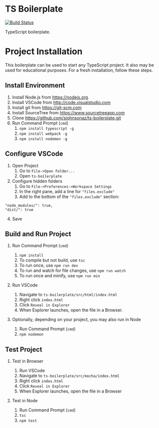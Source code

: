 # TS Boilerplate

[![Build Status](https://travis-ci.org/sjohnsonaz/ts-boilerplate.svg?branch=master)](https://travis-ci.org/sjohnsonaz/ts-boilerplate)

TypeScript boilerplate.

# Project Installation

This boilerplate can be used to start any TypeScript project. It also may be used for educational purposes. For a fresh installation, follow these steps.

## Install Environment

1. Install Node.js from <https://nodejs.org>.
2. Install VSCode from <http://code.visualstudio.com>
3. Install git from <https://git-scm.com>
4. Install SourceTree from <https://www.sourcetreeapp.com>
5. Clone <https://github.com/sjohnsonaz/ts-boilerplate.git>
6. Run Command Prompt (`cmd`)
    1. `npm install typescript -g`
    3. `npm install webpack -g`
    5. `npm install nodemon -g`

## Configure VSCode

1. Open Project
    1. Go to `File->Open Folder...`
    2. Open `ts-boilerplate`
2. Configure hidden folders
    1. Go to `File->Preferences->Workspace Settings`
    2. In the right pane, add a line for `"files.exclude"`
    3. Add to the bottom of the `"files.exclude"` section:
````
"node_modules/": true,
"dist/": true
````
  4. Save

## Build and Run Project

1. Run Command Prompt (`cmd`)
    1. `npm install`
    2. To compile but not build, use `tsc`
    3. To run once, use `npm run dev`
    4. To run and watch for file changes, use `npm run watch`
    5. To run once and minify, use `npm run min`

2. Run VSCode
    1. Navigate to `ts-boilerplate/src/html/index.html`
    2. Right click `index.html`
    3. Click `Reveal in Explorer`
    4. When Explorer launches, open the file in a Browser.

3. Optionally, depending on your project, you may also run in Node
    1. Run Command Prompt (`cmd`)
    2. `npm nodemon`

## Test Project

1. Test in Browser
    1. Run VSCode
    2. Navigate to `ts-boilerplate/src/mocha/index.html`
    3. Right click `index.html`
    4. Click `Reveal in Explorer`
    5. When Explorer launches, open the file in a Browser

2. Test in Node
    1. Run Command Prompt (`cmd`)
    2. `tsc`
    3. `npm test`